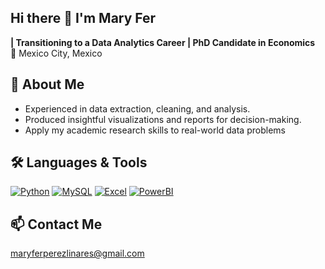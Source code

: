 ## Hi there 👋 I'm Mary Fer 

**| Transitioning to a Data Analytics Career | PhD Candidate in Economics**  
📍 Mexico City, Mexico

## 🧠 About Me

- Experienced in data extraction, cleaning, and analysis.
- Produced insightful visualizations and reports for decision-making.
- Apply my academic research skills to real-world data problems 

## 🛠️  Languages & Tools

[![Python](https://img.shields.io/badge/Python-3776AB?style=for-the-badge&logo=python&logoColor=white)](https://www.python.org)
[![MySQL](https://img.shields.io/badge/MySQL-4479A1?style=for-the-badge&logo=mysql&logoColor=white)](https://www.mysql.com/)
[![Excel](https://img.shields.io/badge/Excel-217346?style=for-the-badge&logo=microsoft-excel&logoColor=white)](https://www.microsoft.com/en-us/microsoft-365/excel)
[![PowerBI](https://img.shields.io/badge/PowerBI-F2C811?style=for-the-badge&logo=power-bi&logoColor=black)](https://powerbi.microsoft.com/)

## 📫 Contact Me
maryferperezlinares@gmail.com
